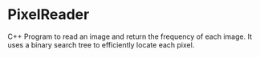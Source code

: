 # PixelReader
C++ Program to read an image and return the frequency of each image. It uses a binary search tree to efficiently locate each pixel.
